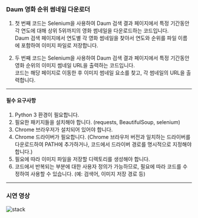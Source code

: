 
### Daum 영화 순위 썸네일 다운로더

1. 첫 번째 코드는 Selenium을 사용하여 Daum 검색 결과 페이지에서 특정 기간동안 각 연도에 대해 상위 5위까지의 영화 썸네일을 다운로드하는 코드입니다. <br> Daum 검색 페이지에서 연도별 각 영화 썸네일을 찾아서 연도와 순위를 파일 이름에 포함하여 이미지 파일로 저장합니다. 

2. 두 번째 코드는 Selenium을 사용하여 Daum 검색 결과 페이지에서 특정 기간동안 영화 순위의 이미지 썸네일 URL을 출력하는 코드입니다. <br>코드는 해당 페이지로 이동한 후 이미지 썸네일 요소를 찾고, 각 썸네일의 URL을 출력합니다.

---

<!-- [필수 요구사항]
Python 3 이상
Chrome 브라우저
Chrome 드라이버 -->

#### 필수 요구사항

1. Python 3 환경이 필요합니다.
2. 필요한 패키지들을 설치해야 합니다. (requests, BeautifulSoup, selenium)
3. Chrome 브라우저가 설치되어 있어야 합니다.
4. Chrome 드라이버가 필요합니다. (Chrome 브라우저 버전과 일치하는 드라이버를 다운로드하여 PATH에 추가하거나, 코드에서 드라이버 경로를 명시적으로 지정해야 합니다.)
5. 필요에 따라 이미지 파일을 저장할 디렉토리를 생성해야 합니다.
6. 코드에서 반복되는 부분에 대한 사용자 정의가 가능하므로, 필요에 따라 코드를 수정하여 사용할 수 있습니다. (예: 검색어, 이미지 저장 경로 등)

---

### 시연 영상
![stack](https://github.com/jisoooo17/readme_img/blob/main/bbangkkeut_campaign/movie_crawling.gif)
